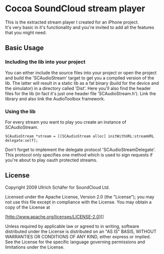 Cocoa SoundCloud stream player
==============================

This is the extracted stream player I created for an iPhone project.  
It's very basic in it's functionality and you're invited to add all the features that you might need.


Basic Usage
-----------

### Including the lib into your project
You can either include the source files into your project or open the project and build the 'SCAudioStream' target to get you a compiled version of the lib.
The latter will result in a static lib as a fat binary (build for the device and the simulator) in a directory called 'Dist'. Here you'll also find the header files for the lib (in fact it's just one header file 'SCAudioStream.h').
Link the library and also link the AudioToolbox framework.

### Using the lib
For every stream you want to play you create an instance of SCAudioStream.

    SCAudioStream *stream = [[SCAudioStream alloc] initWithURL:streamURL delegate:self];

Don't forget to implement the delegate protocol 'SCAudioStreamDelegate'. This protocol only specifies one method which is used to sign requests if you're about to play oauth protected streams.


License
-------

Copyright 2009 Ullrich Schäfer for SoundCloud Ltd.

Licensed under the Apache License, Version 2.0 (the "License"); you may not
use this file except in compliance with the License. You may obtain a copy of
the License at

 [http://www.apache.org/licenses/LICENSE-2.0][]

Unless required by applicable law or agreed to in writing, software
distributed under the License is distributed on an "AS IS" BASIS, WITHOUT
WARRANTIES OR CONDITIONS OF ANY KIND, either express or implied. See the
License for the specific language governing permissions and limitations under
the License.

[http://www.apache.org/licenses/LICENSE-2.0]: http://www.apache.org/licenses/LICENSE-2.0
